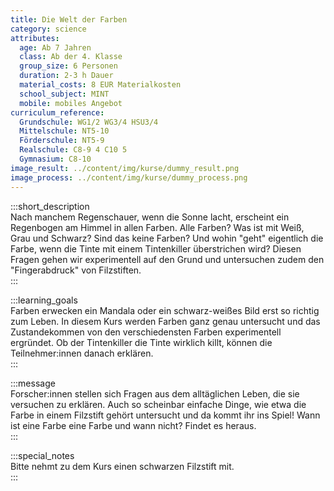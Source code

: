 ```yaml
---
title: Die Welt der Farben
category: science
attributes:
  age: Ab 7 Jahren
  class: Ab der 4. Klasse
  group_size: 6 Personen
  duration: 2-3 h Dauer
  material_costs: 8 EUR Materialkosten
  school_subject: MINT
  mobile: mobiles Angebot
curriculum_reference:
  Grundschule: WG1/2 WG3/4 HSU3/4  
  Mittelschule: NT5-10
  Förderschule: NT5-9   
  Realschule: C8-9 4 C10 5
  Gymnasium: C8-10
image_result: ../content/img/kurse/dummy_result.png
image_process: ../content/img/kurse/dummy_process.png
---
```

:::short_description  
Nach manchem Regenschauer, wenn die Sonne lacht, erscheint ein Regenbogen am Himmel in allen Farben. Alle Farben? Was ist mit Weiß, Grau und Schwarz? Sind das keine Farben? Und wohin "geht" eigentlich die Farbe, wenn die Tinte mit einem Tintenkiller überstrichen wird? Diesen Fragen gehen wir experimentell auf den Grund und untersuchen zudem den "Fingerabdruck" von Filzstiften.          
:::

:::learning_goals  
Farben erwecken ein Mandala oder ein schwarz-weißes Bild erst so richtig zum Leben. In diesem Kurs werden Farben ganz genau untersucht und das Zustandekommen von den verschiedensten Farben experimentell ergründet. Ob der Tintenkiller die Tinte wirklich killt, können die Teilnehmer:innen danach erklären.                 
:::

:::message  
Forscher:innen stellen sich Fragen aus dem alltäglichen Leben, die sie versuchen zu erklären. Auch so scheinbar einfache Dinge, wie etwa die Farbe in einem Filzstift gehört untersucht und da kommt ihr ins Spiel! Wann ist eine Farbe eine Farbe und wann nicht? Findet es heraus.    
:::  

:::special_notes  
Bitte nehmt zu dem Kurs einen schwarzen Filzstift mit.     
:::
